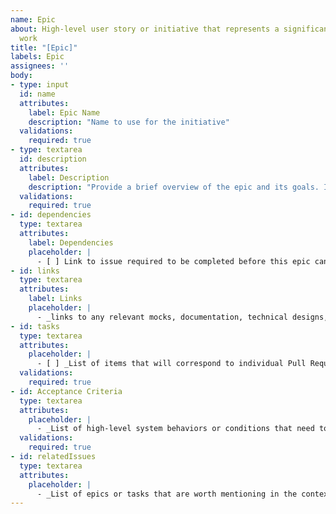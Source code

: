 ```yaml
---
name: Epic
about: High-level user story or initiative that represents a significant piece of
  work
title: "[Epic]"
labels: Epic
assignees: ''
body:
- type: input
  id: name
  attributes:
    label: Epic Name
    description: "Name to use for the initiative"
  validations:
    required: true
- type: textarea
  id: description
  attributes:
    label: Description
    description: "Provide a brief overview of the epic and its goals. Include any relevant background information or context."
  validations:
    required: true
- id: dependencies
  type: textarea
  attributes:
    label: Dependencies
    placeholder: |
      - [ ] Link to issue required to be completed before this epic can be started
- id: links
  type: textarea
  attributes:
    label: Links
    placeholder: |
      - _links to any relevant mocks, documentation, technical designs, etc._
- id: tasks
  type: textarea
  attributes:
    placeholder: |
      - [ ] _List of items that will correspond to individual Pull Requests_
  validations:
    required: true
- id: Acceptance Criteria
  type: textarea
  attributes:
    placeholder: |
      - _List of high-level system behaviors or conditions that need to be met for this epic to be considered finished_
  validations:
    required: true
- id: relatedIssues
  type: textarea
  attributes:
    placeholder: |
      - _List of epics or tasks that are worth mentioning in the context of this issue_
---
```

